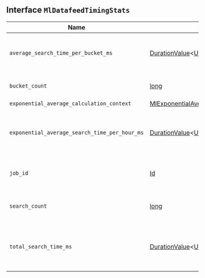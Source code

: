 ## Interface `MlDatafeedTimingStats`

| Name | Type | Description |
| - | - | - |
| `average_search_time_per_bucket_ms` | [DurationValue](./DurationValue.md)<[UnitFloatMillis](./UnitFloatMillis.md)> | The average search time per bucket, in milliseconds. |
| `bucket_count` | [long](./long.md) | The number of buckets processed. |
| `exponential_average_calculation_context` | [MlExponentialAverageCalculationContext](./MlExponentialAverageCalculationContext.md) | &nbsp; |
| `exponential_average_search_time_per_hour_ms` | [DurationValue](./DurationValue.md)<[UnitFloatMillis](./UnitFloatMillis.md)> | The exponential average search time per hour, in milliseconds. |
| `job_id` | [Id](./Id.md) | Identifier for the anomaly detection job. |
| `search_count` | [long](./long.md) | The number of searches run by the datafeed. |
| `total_search_time_ms` | [DurationValue](./DurationValue.md)<[UnitFloatMillis](./UnitFloatMillis.md)> | The total time the datafeed spent searching, in milliseconds. |
